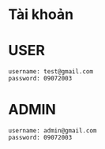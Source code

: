 # Tài khoản
<h1>USER</h1>

```
username: test@gmail.com
password: 09072003 
```
<h1>ADMIN</h1>

```
username: admin@gmail.com
password: 09072003
```
